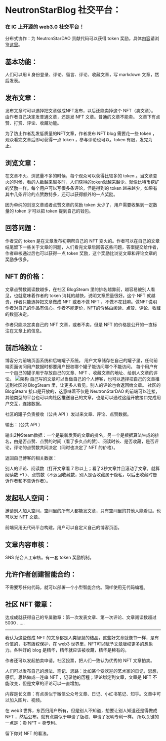 # NeutronStarBlog 社交平台：
### 在 IC 上开源的 web3.0 社交平台！

分布式协作：为 NeutronStarDAO 贡献代码可以获得 token 奖励，具体<a href="https://github.com/users/NeutronStarPRO/projects/3">内容</a>请浏览<a href="https://github.com/NeutronStar-PRO/NeutronStarDAO/blob/main/DistributedCollaborativeContribution-zh.md">这里</a>。

## 基本功能：
人们可以用 ii 身份登录、评论、留言、评论、收藏文章，写 markdown 文章，然后发表。

## 发布文章：
发布文章时可以选择把文章做成NFT发布，以后还能卖掉这个 NFT（卖文章）。
由作者自己决定发普通文章，还是发 NFT 文章。普通的文章不能卖。
文章下有点赞、打赏、评论、收藏功能。

为了防止作者乱发低质量的NFT文章，作者发布 NFT blog 需要花一些 token ，观众看完文章后即可获得一点 token ，参与评论也可以。token 有限，发完为止。

## 浏览文章：
在文章不火、浏览量不多的时候，每个观众可以获得比较多的 token 。当文章变火的时候，看的人数越来越多时，人们获得的token就越来越少。就像比特币挖矿的奖励一样。每个用户可以写很多条评论，但是得到的 token 越来越少，如果有其中几条评论的点赞数特多，还可以获得额外的一点奖励。

因为单纯的浏览文章或者点赞文章的奖励 token 太少了，用户需要收集到一定数量的 token 才可以把 token 提到自己的钱包。

## 回答问题：
作者交的 token 是在文章发布初期帮自己的 NFT 变火的。作者可以在自己的文章结尾留下一些关于文章的问题，人们看完文章后回答这些问题，答案提交给作者，作者审核通过后也可以获得一点 token 奖励，这个奖励比浏览文章和评论文章的奖励多很多。

## NFT 的价格：
文章点赞数阅读数越多，在社区 BlogSteam 里的排名越靠前，越容易被别人看见，也就意味着作者的 token 消耗的越快，说明文章质量很好。这个 NFT 就越贵，作者只能选择把文章做成 NFT 或者不做 NFT ，不做不花钱嘛。做NFT说明作者对自己的作品有信心。作者不能定价，NFT的价格由阅读、点赞、评论、收藏的数量决定。

作者只能决定卖自己的 NFT 文章，或者不卖，但是 NFT 的价格是公开的一直标注在文章上的信息。

## 前后端独立：
博客分为前端页面系统和后端罐子系统。
用户文章储存在自己的罐子里，任何前端页面访问用户数据时都要用户授权哪个罐子能访问哪个不能访问。
每个用户有一个自己的罐子用于存放自己的文章、NFT 、收藏文章的地址、给别人文章的评论。
![架构](https://github.com/NeutronStarPRO/NeutronStarDAO/blob/main/img/img-readme1.png)
自己写的文章可以当做自己的个人博客，也可以选择把自己的文章推送到社区的 BlogSteam 里，让更多人看见。别人的评论也会返回给文章。
社区的 BlogSteam 接口是开放的，这意味着不仅是 NeutronStarDAO 的前端可以连接，其他类型的平台也可以向社区推送自己的文章，也是可以通过这组开放接口完成用户交互，连接数据。

社区的罐子负责接收（公共 API ）发过来文章、评论、点赞数据。

输出：（公共 API ）

输出2种Steam数据：一个是最新发表的文章的排名，另一个是根据算法生成的排名，由是否点赞、点赞的时间（看了多久点的赞）、阅读时长、是否收藏，是否评论，评论的点赞数共同决定（同时也决定了 NFT 的价格）。

返回自己博客的相关数据：

别人的评论、阅读数（打开文章看 7 秒以上；看了3秒文章并且滚动了文章，就算阅读数 +1 ）、点赞数（不返回收藏数，别人是否收藏属于隐私，以后出收藏时告诉作者和不告诉作者）。

## 发起私人空间：
邀请别人加入空间，空间里的所有人都能发文章，只有空间里的其他人能看见。也可以发 NFT 文章。

前端采用无代码平台构建，用户可以自定义自己的博客页面。

## 文章内容审核：
SNS 结合人工审核。有一套 token 奖励机制。

## 允许作者创建智能合约：
不需要写任何代码，就可以部署一个小型智能合约。同样使用无代码编程。

## 社区 NFT 徽章：
达成成就获得自己的专属徽章：第一次发表文章、第一次评论、文章阅读数超过 5000 ......

---

我认为这些做成 NFT 的文章都是人类智慧的结晶，这些好文章就像书一样，是有价值的，书有版权保护，在 web3 世界里，NFT可以赋予文章版权更多的想象力。各种好的 blog 是精华，精华就应该被收藏，精华是稀有的。

作者还可以发起拍卖申请，社区投票，把人们一致认为优秀的 NFT 文章拍卖。

人们可以发布自己的想法、笔记、思路：比如某个受欢迎的艺术家的日记，思想，感悟，思路做成一连串 NFT ，记录他的历程；评论绑定到文章，文章是 NFT 不能改变，但是文章的评论可以一直增加。

内容是长文章：有点类似于微信公众号文章、日记、小红书笔记、知乎。文章中可以加入图片、视频。

在 web3 世界，东西归用户所有，但是别人不知道，想要让别人知道还是得做成 NFT ，然后公布。就有点类似于申请了版权、申请了发明专利一样。
所以关键的一点是：卖 NFT = 卖专利。

留下你对 NFT 的看法。
